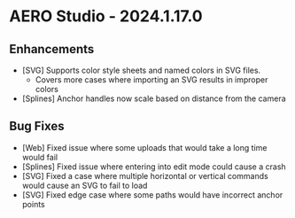 # AERO Studio - 2024.1.17.0

## Enhancements

- [SVG] Supports color style sheets and named colors in SVG files.
  - Covers more cases where importing an SVG results in improper colors
- [Splines] Anchor handles now scale based on distance from the camera

## Bug Fixes

- [Web] Fixed issue where some uploads that would take a long time would fail
- [Splines] Fixed issue where entering into edit mode could cause a crash
- [SVG] Fixed a case where multiple horizontal or vertical commands would cause an SVG to fail to load
- [SVG] Fixed edge case where some paths would have incorrect anchor points
